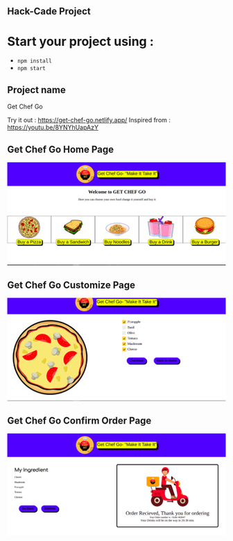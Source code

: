 ## Hack-Cade Project

# Start your project using : 
* `npm install` 
* `npm start`

## Project name
Get Chef Go


Try it out : https://get-chef-go.netlify.app/
Inspired from : https://youtu.be/8YNYhUapAzY

## Get Chef Go Home Page
![clone images](/getchefgo-home.png)

## Get Chef Go Customize Page
![clone images](/getchefgo-custom.png)

## Get Chef Go Confirm Order Page
![clone images](/getchefgo-confirm.png)

